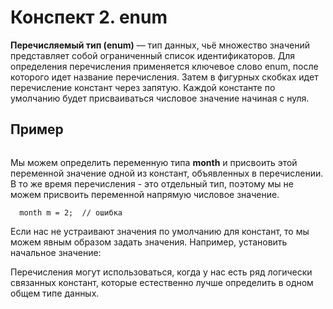 # Конспект 2. enum
**Перечисляемый тип (enum)** — тип данных, чьё множество значений представляет собой ограниченный список идентификаторов.
Для определения перечисления применяется ключевое слово enum, после которого идет название перечисления. Затем в фигурных скобках идет перечисление констант через запятую. Каждой константе по умолчанию будет присваиваться числовое значение начиная с нуля.
## Пример
```c++ enum month { Jan, Feb, Mar, Apr, May, Jun, Jul, Aug, Sep, Oct, Nov, Dec };
```
Мы можем определить переменную типа **month** и присвоить этой переменной значение одной из констант, объявленных в перечислении. 
В то же время перечисления - это отдельный тип, поэтому мы не можем присвоить переменной напрямую числовое значение.
```c++month: 2;
  month m = 2;  // ошибка
```
Если нас не устраивают значения по умолчанию для констант, то мы можем явным образом задать значения. Например, установить начальное значение:

Перечисления могут использоваться, когда у нас есть ряд логически связанных констант, которые естественно лучше определить в одном общем типе данных.
